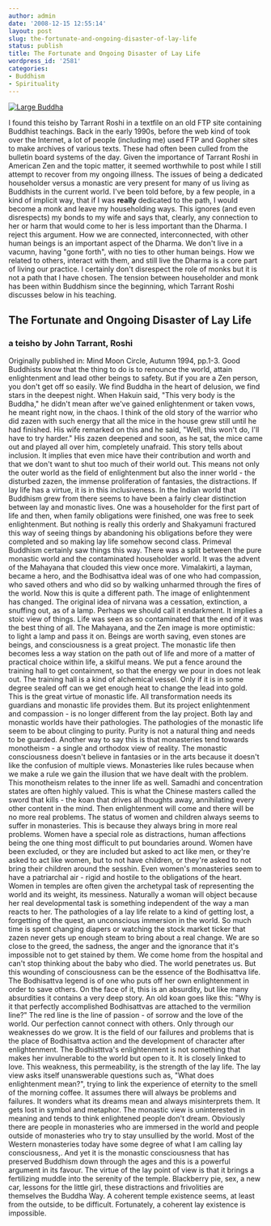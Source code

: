```yaml
---
author: admin
date: '2008-12-15 12:55:14'
layout: post
slug: the-fortunate-and-ongoing-disaster-of-lay-life
status: publish
title: The Fortunate and Ongoing Disaster of Lay Life
wordpress_id: '2581'
categories:
- Buddhism
- Spirituality
---
```


[![Large
Buddha](http://farm1.static.flickr.com/142/347528098_aabaf84cbb.jpg)](http://www.flickr.com/photos/albill/347528098/ "Large Buddha by albill, on Flickr")

I found this teisho by Tarrant Roshi in a textfile on an old FTP site
containing Buddhist teachings. Back in the early 1990s, before the web
kind of took over the Internet, a lot of people (including me) used FTP
and Gopher sites to make archives of various texts. These had often been
culled from the bulletin board systems of the day. Given the importance
of Tarrant Roshi in American Zen and the topic matter, it seemed
worthwhile to post while I still attempt to recover from my ongoing
illness. The issues of being a dedicated householder versus a monastic
are very present for many of us living as Buddhists in the current
world. I've been told before, by a few people, in a kind of implicit
way, that if I was **really** dedicated to the path, I would become a
monk and leave my householding ways. This ignores (and even disrespects)
my bonds to my wife and says that, clearly, any connection to her or
harm that would come to her is less important than the Dharma. I reject
this argument. How we are connected, interconnected, with other human
beings is an important aspect of the Dharma. We don't live in a vacumn,
having "gone forth", with no ties to other human beings. How we related
to others, interact with them, and still live the Dharma is a core part
of living our practice. I certainly don't disrespect the role of monks
but it is not a path that I have chosen. The tension between householder
and monk has been within Buddhism since the beginning, which Tarrant
Roshi discusses below in his teaching.

## The Fortunate and Ongoing Disaster of Lay Life

### a teisho by John Tarrant, Roshi

Originally published in: Mind Moon Circle, Autumn 1994, pp.1-3. Good
Buddhists know that the thing to do is to renounce the world, attain
enlightenment and lead other beings to safety. But if you are a Zen
person, you don't get off so easily. We find Buddha in the heart of
delusion, we find stars in the deepest night. When Hakuin said, "This
very body is the Buddha," he didn't mean after we've gained
enlightenment or taken vows, he meant right now, in the chaos. I think
of the old story of the warrior who did zazen with such energy that all
the mice in the house grew still until he had finished. His wife
remarked on this and he said, "Well, this won't do, I'll have to try
harder." His zazen deepened and soon, as he sat, the mice came out and
played all over him, completely unafraid. This story tells about
inclusion. It implies that even mice have their contribution and worth
and that we don't want to shut too much of their world out. This means
not only the outer world as the field of enlightenment but also the
inner world - the disturbed zazen, the immense proliferation of
fantasies, the distractions. If lay life has a virtue, it is in this
inclusiveness. In the Indian world that Buddhism grew from there seems
to have been a fairly clear distinction between lay and monastic lives.
One was a householder for the first part of life and then, when family
obligations were finished, one was free to seek enlightenment. But
nothing is really this orderly and Shakyamuni fractured this way of
seeing things by abandoning his obligations before they were completed
and so making lay life somehow second class. Primeval Buddhism certainly
saw things this way. There was a split between the pure monastic world
and the contaminated householder world. It was the advent of the
Mahayana that clouded this view once more. Vimalakirti, a layman, became
a hero, and the Bodhisattva ideal was of one who had compassion, who
saved others and who did so by walking unharmed through the fires of the
world. Now this is quite a different path. The image of enlightenment
has changed. The original idea of nirvana was a cessation, extinction, a
snuffing out, as of a lamp. Perhaps we should call it endarkment. It
implies a stoic view of things. Life was seen as so contaminated that
the end of it was the best thing of all. The Mahayana, and the Zen image
is more optimistic: to light a lamp and pass it on. Beings are worth
saving, even stones are beings, and consciousness is a great project.
The monastic life then becomes less a way station on the path out of
life and more of a matter of practical choice within life, a skilful
means. We put a fence around the training hall to get containment, so
that the energy we pour in does not leak out. The training hall is a
kind of alchemical vessel. Only if it is in some degree sealed off can
we get enough heat to change the lead into gold. This is the great
virtue of monastic life. All transformation needs its guardians and
monastic life provides them. But its project enlightenment and
compassion - is no longer different from the lay project. Both lay and
monastic worlds have their pathologies. The pathologies of the monastic
life seem to be about clinging to purity. Purity is not a natural thing
and needs to be guarded. Another way to say this is that monasteries
tend towards monotheism - a single and orthodox view of reality. The
monastic consciousness doesn't believe in fantasies or in the arts
because it doesn't like the confusion of multiple views. Monasteries
like rules because when we make a rule we gain the illusion that we have
dealt with the problem. This monotheism relates to the inner life as
well. Samadhi and concentration states are often highly valued. This is
what the Chinese masters called the sword that kills - the koan that
drives all thoughts away, annihilating every other content in the mind.
Then enlightenment will come and there will be no more real problems.
The status of women and children always seems to suffer in monasteries.
This is because they always bring in more real problems. Women have a
special role as distractions, human affections being the one thing most
difficult to put boundaries around. Women have been excluded, or they
are included but asked to act like men, or they're asked to act like
women, but to not have children, or they're asked to not bring their
children around the sesshin. Even women's monasteries seem to have a
patriarchal air - rigid and hostile to the obligations of the heart.
Women in temples are often given the archetypal task of representing the
world and its weight, its messiness. Naturally a woman will object
because her real developmental task is something independent of the way
a man reacts to her. The pathologies of a lay life relate to a kind of
getting lost, a forgetting of the quest, an unconscious immersion in the
world. So much time is spent changing diapers or watching the stock
market ticker that zazen never gets up enough steam to bring about a
real change. We are so close to the greed, the sadness, the anger and
the ignorance that it's impossible not to get stained by them. We come
home from the hospital and can't stop thinking about the baby who died.
The world penetrates us. But this wounding of consciousness can be the
essence of the Bodhisattva life. The Bodhisattva legend is of one who
puts off her own enlightenment in order to save others. On the face of
it, this is an absurdity, but like many absurdities it contains a very
deep story. An old koan goes like this: "Why is it that perfectly
accomplished Bodhisattvas are attached to the vermilion line?" The red
line is the line of passion - of sorrow and the love of the world. Our
perfection cannot connect with others. Only through our weaknesses do we
grow. It is the field of our failures and problems that is the place of
Bodhisattva action and the development of character after enlightenment.
The Bodhistttva's enlightenment is not something that makes her
invulnerable to the world but open to it. It is closely linked to love.
This weakness, this permeability, is the strength of the lay life. The
lay view asks itself unanswerable questions such as, "What does
enlightenment mean?", trying to link the experience of eternity to the
smell of the morning coffee. It assumes there will always be problems
and failures. It wonders what its dreams mean and always misinterprets
them. It gets lost in symbol and metaphor. The monastic view is
uninterested in meaning and tends to think enlightened people don't
dream. Obviously there are people in monasteries who are immersed in the
world and people outside of monasteries who try to stay unsullied by the
world. Most of the Western monasteries today have some degree of what I
am calling lay consciousness,. And yet it is the monastic consciousness
that has preserved Buddhism down through the ages and this is a powerful
argument in its favour. The virtue of the lay point of view is that it
brings a fertilizing muddle into the serenity of the temple. Blackberry
pie, sex, a new car, lessons for the little girl, these distractions and
frivolities are themselves the Buddha Way. A coherent temple existence
seems, at least from the outside, to be difficult. Fortunately, a
coherent lay existence is impossible.
